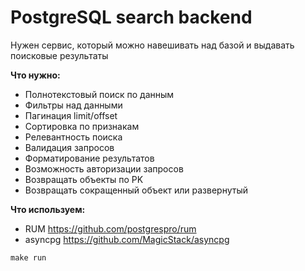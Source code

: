 # PostgreSQL search backend

Нужен сервис, который можно навешивать над базой и выдавать поисковые результаты

**Что нужно:**
- Полнотекстовый поиск по данным
- Фильтры над данными
- Пагинация limit/offset
- Сортировка по признакам
- Релевантность поиска
- Валидация запросов
- Форматирование результатов
- Возможность авторизации запросов
- Возвращать объекты по PK
- Возвращать сокращенный объект или развернутый

**Что используем:**
- RUM https://github.com/postgrespro/rum 
- asyncpg https://github.com/MagicStack/asyncpg

`make run`